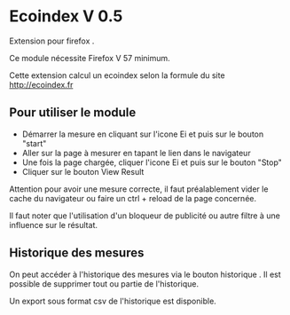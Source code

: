 # Ecoindex V 0.5

Extension pour firefox . 

Ce module nécessite Firefox V 57 minimum.

Cette extension calcul un ecoindex selon la formule du site http://ecoindex.fr

## Pour utiliser le module

- Démarrer la mesure en cliquant sur l'icone Ei et puis sur le bouton "start"
- Aller sur la page à mesurer en tapant le lien dans le navigateur
- Une fois la page chargée, cliquer l'icone Ei et puis sur le bouton "Stop"
- Cliquer sur le bouton View Result 

Attention pour avoir une mesure correcte, il faut préalablement vider le cache du navigateur ou faire un ctrl + reload de la page concernée.

Il faut noter que l'utilisation d'un bloqueur de publicité ou autre filtre à une influence sur le résultat.

## Historique des mesures

On peut accéder à l'historique des mesures via le bouton historique . Il est possible de supprimer tout ou partie de l'historique. 

Un export sous format csv de l'historique est disponible.








